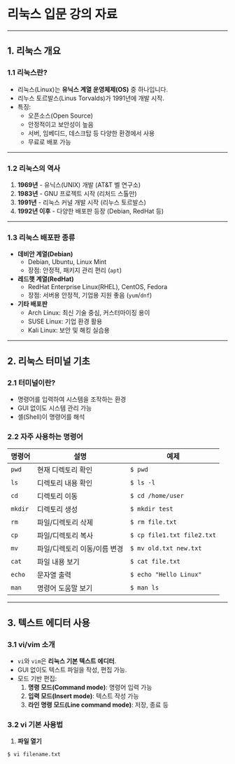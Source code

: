 # 리눅스 입문 강의 자료

---

## 1. 리눅스 개요

### 1.1 리눅스란?
- 리눅스(Linux)는 **유닉스 계열 운영체제(OS)** 중 하나입니다.
- 리누스 토르발스(Linus Torvalds)가 1991년에 개발 시작.
- 특징:
  - 오픈소스(Open Source)
  - 안정적이고 보안성이 높음
  - 서버, 임베디드, 데스크탑 등 다양한 환경에서 사용
  - 무료로 배포 가능

---

### 1.2 리눅스의 역사
1. **1969년** - 유닉스(UNIX) 개발 (AT&T 벨 연구소)
2. **1983년** - GNU 프로젝트 시작 (리처드 스톨만)
3. **1991년** - 리눅스 커널 개발 시작 (리누스 토르발스)
4. **1992년 이후** - 다양한 배포판 등장 (Debian, RedHat 등)

---

### 1.3 리눅스 배포판 종류
- **데비안 계열(Debian)**  
  - Debian, Ubuntu, Linux Mint  
  - 장점: 안정적, 패키지 관리 편리 (`apt`)
- **레드햇 계열(RedHat)**  
  - RedHat Enterprise Linux(RHEL), CentOS, Fedora  
  - 장점: 서버용 안정적, 기업용 지원 좋음 (`yum`/`dnf`)
- **기타 배포판**  
  - Arch Linux: 최신 기술 중심, 커스터마이징 용이  
  - SUSE Linux: 기업 환경 활용  
  - Kali Linux: 보안 및 해킹 실습용  

---

## 2. 리눅스 터미널 기초

### 2.1 터미널이란?
- 명령어를 입력하여 시스템을 조작하는 환경
- GUI 없이도 시스템 관리 가능
- 셸(Shell)이 명령어를 해석

### 2.2 자주 사용하는 명령어
| 명령어 | 설명 | 예제 |
|--------|------|------|
| `pwd` | 현재 디렉토리 확인 | `$ pwd` |
| `ls` | 디렉토리 내용 확인 | `$ ls -l` |
| `cd` | 디렉토리 이동 | `$ cd /home/user` |
| `mkdir` | 디렉토리 생성 | `$ mkdir test` |
| `rm` | 파일/디렉토리 삭제 | `$ rm file.txt` |
| `cp` | 파일/디렉토리 복사 | `$ cp file1.txt file2.txt` |
| `mv` | 파일/디렉토리 이동/이름 변경 | `$ mv old.txt new.txt` |
| `cat` | 파일 내용 보기 | `$ cat file.txt` |
| `echo` | 문자열 출력 | `$ echo "Hello Linux"` |
| `man` | 명령어 도움말 보기 | `$ man ls` |

---

## 3. 텍스트 에디터 사용

### 3.1 vi/vim 소개
- `vi`와 `vim`은 **리눅스 기본 텍스트 에디터**.
- GUI 없이도 텍스트 파일을 작성, 편집 가능.
- 모드 기반 편집:
  1. **명령 모드(Command mode)**: 명령어 입력 가능
  2. **입력 모드(Insert mode)**: 텍스트 작성 가능
  3. **라인 명령 모드(Line command mode)**: 저장, 종료 등

### 3.2 vi 기본 사용법
1. **파일 열기**
```bash
$ vi filename.txt

